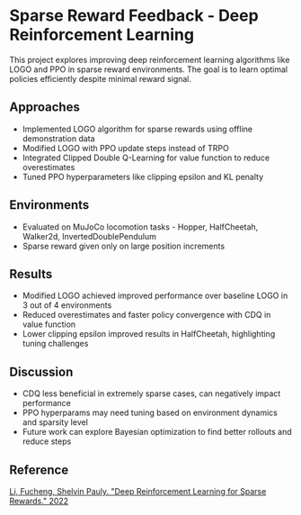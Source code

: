 # Sparse Reward Feedback - Deep Reinforcement Learning

This project explores improving deep reinforcement learning algorithms like LOGO and PPO in sparse reward environments. The goal is to learn optimal policies efficiently despite minimal reward signal.

## Approaches

- Implemented LOGO algorithm for sparse rewards using offline demonstration data
- Modified LOGO with PPO update steps instead of TRPO
- Integrated Clipped Double Q-Learning for value function to reduce overestimates
- Tuned PPO hyperparameters like clipping epsilon and KL penalty

## Environments

- Evaluated on MuJoCo locomotion tasks - Hopper, HalfCheetah, Walker2d, InvertedDoublePendulum
- Sparse reward given only on large position increments  

## Results

- Modified LOGO achieved improved performance over baseline LOGO in 3 out of 4 environments
- Reduced overestimates and faster policy convergence with CDQ in value function
- Lower clipping epsilon improved results in HalfCheetah, highlighting tuning challenges

## Discussion

- CDQ less beneficial in extremely sparse cases, can negatively impact performance
- PPO hyperparams may need tuning based on environment dynamics and sparsity level
- Future work can explore Bayesian optimization to find better rollouts and reduce steps

## Reference

[Li, Fucheng, Shelvin Pauly. "Deep Reinforcement Learning for Sparse Rewards." 2022](CMSC828w_Final_Report.pdf)
